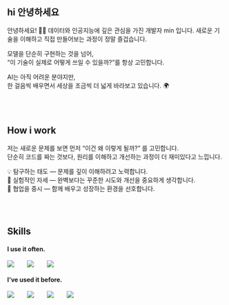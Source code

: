 ## hi 안녕하세요
안녕하세요! 🙋‍♂️ 데이터와 인공지능에 깊은 관심을 가진 개발자 min 입니다.
새로운 기술을 이해하고 직접 만들어보는 과정이 정말 즐겁습니다.

모델을 단순히 구현하는 것을 넘어,  
“이 기술이 실제로 어떻게 쓰일 수 있을까?”를 항상 고민합니다.  

AI는 아직 어려운 분야지만,  
한 걸음씩 배우면서 세상을 조금씩 더 넓게 바라보고 있습니다. 🌍 

<br />
<br />

## How i work
저는 새로운 문제를 보면 먼저 “이건 왜 이렇게 될까?” 를 고민합니다.  
단순히 코드를 짜는 것보다, 원리를 이해하고 개선하는 과정이 더 재미있다고 느낍니다.

💡 탐구하는 태도 — 문제를 깊이 이해하려고 노력합니다.  
🚀 실험적인 자세 — 완벽보다는 꾸준한 시도와 개선을 중요하게 생각합니다.  
🤝 협업을 중시 — 함께 배우고 성장하는 환경을 선호합니다.

<br />
<br />

## Skills
#### I use it often.
<div style="display:flex;gap:30px;flex-wrap:wrap;">
<img src="https://img.shields.io/badge/Python-3776AB?style=for-the-badge&logo=python&logoColor=white">
  <img src="https://img.shields.io/badge/PyTorch-EE4C2C?style=for-the-badge&logo=pytorch&logoColor=white">
  <img src="https://img.shields.io/badge/TensorFlow-FF6F00?style=for-the-badge&logo=tensorflow&logoColor=white">
</div>

#### I've used it before.
<div style="display:flex;gap:30px;flex-wrap:wrap;">
  <img src="https://img.shields.io/badge/Java-007396?style=for-the-badge&logo=Java&logoColor=white">
  <img src="https://img.shields.io/badge/Docker-2496ED?style=for-the-badge&logo=Docker&logoColor=white">
  <img src="https://img.shields.io/badge/Kubernetes-326CE5?style=for-the-badge&logo=Kubernetes&logoColor=white">
  <img src="https://img.shields.io/badge/AWS-232F3E?style=for-the-badge&logo=amazonaws&logoColor=white">
</div>
<br />
<br />
<br />
